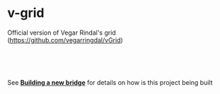 # v-grid
Official version of Vegar Rindal's grid (https://github.com/vegarringdal/vGrid)

<br><br><br>

See **[Building a new bridge](https://www.gitbook.com/book/aurelia-ui-toolkits/building-a-new-bridge/details)** for details on how is this project being built

